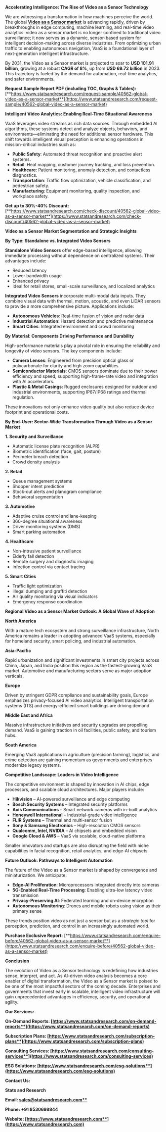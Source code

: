 ﻿**Accelerating Intelligence: The Rise of Video as a Sensor Technology**

We are witnessing a transformation in how machines perceive the world. The global [**Video as a Sensor market**](https://www.statsandresearch.com/report/40562-global-video-as-a-sensor-market) is advancing rapidly, driven by breakthroughs in edge computing, machine learning, and real-time video analytics. video as a sensor market is no longer confined to traditional video surveillance; it now serves as a dynamic, sensor-based system for intelligent decision-making across diverse industries. From optimizing urban traffic to enabling autonomous navigation, VaaS is a foundational layer of next-generation intelligent infrastructure.

By 2031, the Video as a Sensor market is projected to soar to **USD 101.91 billion**, growing at a robust **CAGR of 8%**, up from **USD 69.72 billion** in 2023. This trajectory is fueled by the demand for automation, real-time analytics, and safer environments.

**Request Sample Report PDF (including TOC, Graphs & Tables):** [**https://www.statsandresearch.com/request-sample/40562-global-video-as-a-sensor-market**](https://www.statsandresearch.com/request-sample/40562-global-video-as-a-sensor-market)

**Intelligent Video Analytics: Enabling Real-Time Situational Awareness**

VaaS leverages video streams as rich data sources. Through embedded AI algorithms, these systems detect and analyze objects, behaviors, and environments—eliminating the need for additional sensor hardware. This shift towards intelligent visual perception is enhancing operations in mission-critical industries such as:

- **Public Safety**: Automated threat recognition and proactive alert systems.
- **Retail**: Heat mapping, customer journey tracking, and loss prevention.
- **Healthcare**: Patient monitoring, anomaly detection, and contactless diagnostics.
- **Transportation**: Traffic flow optimization, vehicle classification, and pedestrian safety.
- **Manufacturing**: Equipment monitoring, quality inspection, and workplace safety.

**Get up to 30%-40% Discount:** [**https://www.statsandresearch.com/check-discount/40562-global-video-as-a-sensor-market**](https://www.statsandresearch.com/check-discount/40562-global-video-as-a-sensor-market)

**Video as a Sensor Market Segmentation and Strategic Insights**

**By Type: Standalone vs. Integrated Video Sensors**

**Standalone Video Sensors** offer edge-based intelligence, allowing immediate processing without dependence on centralized systems. Their advantages include:

- Reduced latency
- Lower bandwidth usage
- Enhanced privacy
- Ideal for retail stores, small-scale surveillance, and localized analytics

**Integrated Video Sensors** incorporate multi-modal data inputs. They combine visual data with thermal, motion, acoustic, and even LiDAR sensors to provide a more comprehensive picture. Applications include:

- **Autonomous Vehicles**: Real-time fusion of vision and radar data
- **Industrial Automation**: Hazard detection and predictive maintenance
- **Smart Cities**: Integrated environment and crowd monitoring

**By Material: Components Driving Performance and Durability**

High-performance materials play a pivotal role in ensuring the reliability and longevity of video sensors. The key components include:

- **Camera Lenses**: Engineered from precision optical glass or polycarbonate for clarity and high zoom capabilities.
- **Semiconductor Materials**: CMOS sensors dominate due to their power efficiency and speed, supporting high-frame-rate video and integration with AI accelerators.
- **Plastic & Metal Casings**: Rugged enclosures designed for outdoor and industrial environments, supporting IP67/IP68 ratings and thermal regulation.

These innovations not only enhance video quality but also reduce device footprint and operational costs.

**By End-User: Sector-Wide Transformation Through Video as a Sensor Market**

**1. Security and Surveillance**

- Automatic license plate recognition (ALPR)
- Biometric identification (face, gait, posture)
- Perimeter breach detection
- Crowd density analysis

**2. Retail**

- Queue management systems
- Shopper intent prediction
- Stock-out alerts and planogram compliance
- Behavioral segmentation

**3. Automotive**

- Adaptive cruise control and lane-keeping
- 360-degree situational awareness
- Driver monitoring systems (DMS)
- Smart parking automation

**4. Healthcare**

- Non-intrusive patient surveillance
- Elderly fall detection
- Remote surgery and diagnostic imaging
- Infection control via contact tracing

**5. Smart Cities**

- Traffic light optimization
- Illegal dumping and graffiti detection
- Air quality monitoring via visual indicators
- Emergency response coordination

**Regional Video as a Sensor Market Outlook: A Global Wave of Adoption**

**North America**

With a mature tech ecosystem and strong surveillance infrastructure, North America remains a leader in adopting advanced VaaS systems, especially for homeland security, smart policing, and industrial automation.

**Asia-Pacific**

Rapid urbanization and significant investments in smart city projects across China, Japan, and India position this region as the fastest-growing VaaS market. Automotive and manufacturing sectors serve as major adoption verticals.

**Europe**

Driven by stringent GDPR compliance and sustainability goals, Europe emphasizes privacy-focused AI video analytics. Intelligent transportation systems (ITS) and energy-efficient smart buildings are driving demand.

**Middle East and Africa**

Massive infrastructure initiatives and security upgrades are propelling demand. VaaS is gaining traction in oil facilities, public safety, and tourism hubs.

**South America**

Emerging VaaS applications in agriculture (precision farming), logistics, and crime detection are gaining momentum as governments and enterprises modernize legacy systems.

**Competitive Landscape: Leaders in Video Intelligence**

The competitive environment is shaped by innovation in AI chips, edge processors, and scalable cloud architectures. Major players include:

- **Hikvision** – AI-powered surveillance and edge computing
- **Bosch Security Systems** – Integrated security platforms
- **Axis Communications** – Smart network cameras with in-built analytics
- **Honeywell International** – Industrial-grade video intelligence
- **FLIR Systems** – Thermal and multi-sensor fusion
- **Sony & Samsung Electronics** – High-resolution CMOS sensors
- **Qualcomm, Intel, NVIDIA** – AI chipsets and embedded vision
- **Google Cloud & AWS** – VaaS via scalable, cloud-native platforms

Smaller innovators and startups are also disrupting the field with niche capabilities in facial recognition, retail analytics, and edge-AI chipsets.

**Future Outlook: Pathways to Intelligent Automation**

The future of the Video as a Sensor market is shaped by convergence and miniaturization. We anticipate:

- **Edge-AI Proliferation**: Microprocessors integrated directly into cameras
- **5G-Enabled Real-Time Processing**: Enabling ultra-low latency video transmission
- **Privacy-Preserving AI**: Federated learning and on-device encryption
- **Autonomous Monitoring**: Drones and mobile robots using vision as their primary sense

These trends position video as not just a sensor but as a *strategic tool* for perception, prediction, and control in an increasingly automated world.

**Purchase Exclusive Report:** [**https://www.statsandresearch.com/enquire-before/40562-global-video-as-a-sensor-market**](https://www.statsandresearch.com/enquire-before/40562-global-video-as-a-sensor-market)

**Conclusion**

The evolution of Video as a Sensor technology is redefining how industries sense, interpret, and act. As AI-driven video analysis becomes a core enabler of digital transformation, the Video as a Sensor market is poised to be one of the most impactful sectors of the coming decade. Enterprises and governments that invest early in scalable, intelligent video infrastructure will gain unprecedented advantages in efficiency, security, and operational agility.

**Our Services:**

**On-Demand Reports: [https://www.statsandresearch.com/on-demand-reports**](https://www.statsandresearch.com/on-demand-reports)**

**Subscription Plans: [https://www.statsandresearch.com/subscription-plans**](https://www.statsandresearch.com/subscription-plans)**

**Consulting Services: [https://www.statsandresearch.com/consulting-services**](https://www.statsandresearch.com/consulting-services)**

**ESG Solutions: [https://www.statsandresearch.com/esg-solutions**](https://www.statsandresearch.com/esg-solutions)**

**Contact Us:**

**Stats and Research**

**Email: [sales@statsandresearch.com**](mailto:sales@statsandresearch.com)**

**Phone: +91 8530698844**

**Website: [https://www.statsandresearch.com**](https://www.statsandresearch.com)**

